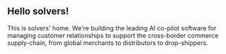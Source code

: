 ## Hello solvers!

This is solvers' home. We're building the leading AI co-pilot software for managing customer relationships to support the cross-border commerce supply-chain, from global merchants to distributors to drop-shippers.

